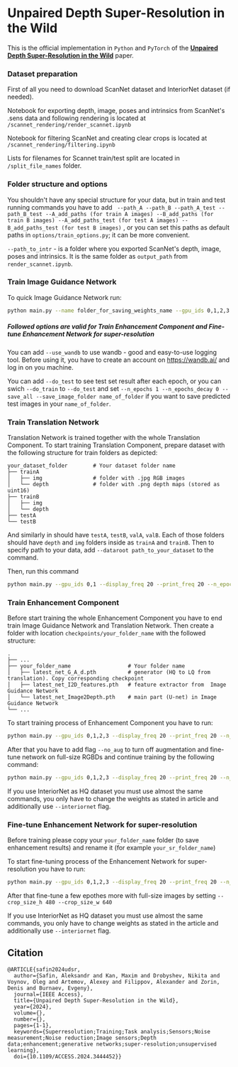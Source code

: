 # Unpaired Depth Super-Resolution in the Wild
This is the official implementation in `Python` and `PyTorch` of the [**Unpaired Depth Super-Resolution in the Wild**](https://ieeexplore.ieee.org/document/10637328) paper.

### Dataset preparation
First of all you need to download ScanNet dataset and InteriorNet dataset (if needed).

Notebook for exporting depth, image, poses and intrinsics from ScanNet's .sens data and following rendering is located at 
```/scannet_rendering/render_scannet.ipynb```

Notebook for filtering ScanNet and creating clear crops is located at
```/scannet_rendering/filtering.ipynb```

Lists for filenames for Scannet train/test split are located in ```/split_file_names``` folder.

### Folder structure and options
You shouldn't have any special structure for your data, but in train and test running commands you have to add ``` --path_A --path_B --path_A_test --path_B_test --A_add_paths (for train A images) --B_add_paths (for train B images) --A_add_paths_test (for test A images) --B_add_paths_test (for test B images)``` , or you can set this paths as default paths in ```options/train_options.py```; it can be more convenient. 

```--path_to_intr``` - is a folder where you exported ScanNet's depth, image, poses and intrinsics. It is the same folder as `output_path` from `render_scannet.ipynb`.


### Train Image Guidance Network 
To quick Image Guidance Network run: 
```sh
python main.py --name folder_for_saving_weights_name --gpu_ids 0,1,2,3 --display_freq 20 --print_freq 20 --n_epochs 150 --n_epochs_decay 150 --image_and_depth --continue_train --batch_size 12 --custom_pathes --w_real_l1 1 --w_syn_l1 1 --lr 0.0002 --Imagef_outf 128 --Imagef_basef 32 --use_scannet  --model I2D --norm_loss --do_train
```

##### Followed options are valid for Train Enhancement Component and Fine-tune Enhancement Network for super-resolution 
You can add ```--use_wandb``` to use wandb - good and easy-to-use logging tool. Before using it, you have to create an account on https://wandb.ai/ and log in on you machine.

You can add ```--do_test``` to see test set result after each epoch, or you can swich ```--do_train``` to ```--do_test``` and set   ```--n_epochs 1 --n_epochs_decay 0 --save_all --save_image_folder name_of_folder``` if you want to save predicted test images in your  `name_of_folder`.


### Train Translation Network
Translation Network is trained together with the whole Translation Component. To start training Translation Component, prepare dataset with the following structure for train folders as depicted:

    your_dataset_folder        # Your dataset folder name
    ├── trainA               
    │   ├── img                # folder with .jpg RGB images
    │   └── depth              # folder with .png depth maps (stored as uint16)
    ├── trainB
    │   ├── img                 
    │   └── depth   
    ├── testA
    └── testB
And similarly in should have `testA`, `testB`, `valA`, `valB`. Each of those folders should have `depth` and `img` folders inside as `trainA` and `trainB`. Then to specify path to your data, add `--dataroot path_to_your_dataset` to the command.


Then, run this command
```sh
python main.py --gpu_ids 0,1 --display_freq 20 --print_freq 20 --n_epochs 20 --n_epochs_decay 60 --custom_pathes  --use_scannet --lr 0.0002 --model translation_block --save_all --batch_size 6 --name translation --netD n_layers --crop_size_h 256 --crop_size_w 256 --do_train --dataroot path_to_your_dataset --max_distance 5100 --init_type xavier --model_type translation
```

### Train Enhancement Component
Before start training the whole Enhancement Component you have to end train Image Guidance Network and Translation Network. Then create a folder with location `checkpoints/your_folder_name` with the followed structure:

    .
    ├── ...
    ├── your_folder_name                  # Your folder name
    │   ├── latest_net_G_A_d.pth          # generator (HQ to LQ from translation). Copy corresponding checkpoint
    │   ├── latest_net_I2D_features.pth   # feature extractor from  Image Guidance Network
    │   └── latest_net_Image2Depth.pth    # main part (U-net) in Image Guidance Network
    └── ...

To start training process of Enhancement Component you have to run:
```sh
python main.py --gpu_ids 0,1,2,3 --display_freq 20 --print_freq 20 --n_epochs 20 --n_epochs_decay 60 --image_and_depth --continue_train --custom_pathes --use_image_for_trans --w_syn_l1 15 --w_real_l1_d 40  --norm_loss --w_syn_norm 2 --use_smooth_loss --w_smooth 1 --w_syn_holes 800 --w_real_holes 1600 --use_masked  --use_scannet --lr 0.0001 --model main_network_best --save_all --batch_size 6 --name your_folder_name --do_train --model_type main --use_wandb
```
After that you have to add flag `--no_aug` to turn off augmentation and fine-tune network on full-size RGBDs and continue training by the following command:

```sh
python main.py --gpu_ids 0,1,2,3 --display_freq 20 --print_freq 20 --n_epochs 10 --n_epochs_decay 20 --image_and_depth --continue_train --custom_pathes --use_image_for_trans --w_syn_l1 15 --w_real_l1_d 80  --norm_loss --w_syn_norm 3 --use_smooth_loss --w_smooth 1 --w_syn_holes 1600 --w_real_holes 1600 --use_masked  --use_scannet --lr 0.00002 --model main_network_best --save_all --batch_size 3 --name your_folder_name --model_type main --use_wandb --no_aug
```

If you use InteriorNet as HQ dataset you must use almost the same commands, you only have to change the weights as stated in article and additionally use `--interiornet` flag. 

### Fine-tune Enhancement Network for super-resolution 
Before training please copy your `your_folder_name` folder (to save enhancement results) and rename it (for example `your_sr_folder_name`)

To start fine-tuning process of the Enhancement Network for super-resolution you have to run:

```sh
python main.py --gpu_ids 0,1,2,3 --display_freq 20 --print_freq 20 --n_epochs 5 --n_epochs_decay 15 --image_and_depth --continue_train --custom_pathes --use_image_for_trans --w_syn_l1 15 --w_real_l1_d 80  --norm_loss --w_syn_norm 3 --use_smooth_loss --w_smooth 1 --w_syn_holes 1600 --w_real_holes 1600 --use_masked  --use_scannet --lr 0.00002 --model main_network_best --save_all --batch_size 1 --name your_sr_folder_name --do_train --crop_size_h 384 --crop_size_w 512 --use_wandb --model_type main --SR 
```
After that fine-tune a few epothes more with full-size images by setting `--crop_size_h 480 --crop_size_w 640` 

If you use InteriorNet as HQ dataset you must use almost the same commands, you only have to change weights as stated in the article and additionally use `--interiornet` flag. 


## Citation
```
@ARTICLE{safin2024udsr,
  author={Safin, Aleksandr and Kan, Maxim and Drobyshev, Nikita and Voynov, Oleg and Artemov, Alexey and Filippov, Alexander and Zorin, Denis and Burnaev, Evgeny},
  journal={IEEE Access}, 
  title={Unpaired Depth Super-Resolution in the Wild}, 
  year={2024},
  volume={},
  number={},
  pages={1-1},
  keywords={Superresolution;Training;Task analysis;Sensors;Noise measurement;Noise reduction;Image sensors;Depth data;enhancement;generative networks;super-resolution;unsupervised learning},
  doi={10.1109/ACCESS.2024.3444452}}
```




